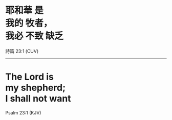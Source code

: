 # <span class="zh">耶和華 是 <br/> 我的 牧者， <br/> 我必 不致 缺乏</span>

<div class="caption">
詩篇 23:1 (CUV)
</div>

---

# The Lord is <br/> my shepherd; <br/> I shall not want

<div class="caption">
Psalm 23:1 (KJV)
</div>
